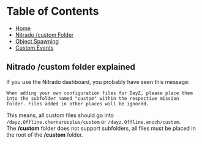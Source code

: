 # Table of Contents

 - [Home](./README.md)
 - [Nitrado /custom Folder](./Nitrado%20custom%20Folder.md)
 - [Object Spawning](./Spawning%20Objects.md)
 - [Custom Events](./Custom%20Events.md)


## Nitrado /custom folder explained
If you use the Nitrado dashboard, you probably have seen this message:  
  
```When adding your own configuration files for DayZ, please place them into the subfolder named "custom" within the respective mission folder. Files added in other places will be ignored.```  
  
This means, all custom files should go into `/dayz.Offline.chernarusplus/custom` or `/dayz.Offline.enoch/custom`.  
The **/custom** folder does not support subfolders, all files must be placed in the root of the **/custom** folder.  
  